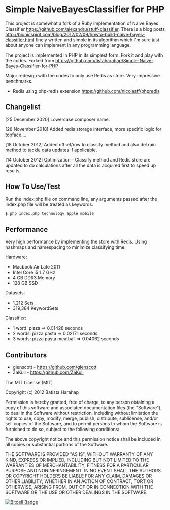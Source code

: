 # Simple NaiveBayesClassifier for PHP

This project is somewhat a fork of a Ruby implementation of Naive Bayes Classifier <https://github.com/alexandru/stuff-classifier>. There is a blog posts <http://bionicspirit.com/blog/2012/02/09/howto-build-naive-bayes-classifier.html> finely written and simple in its algorithm which I'm sure just about anyone can implement in any programming language.

The project is implemented in PHP in its simplest form. Fork it and play with the codes.
Forked from https://github.com/tistaharahap/Simple-Naive-Bayes-Classifier-for-PHP

Major redesign with the codes to only use Redis as store. Very impressive benchmarks.
- Redis using php-redis extension <https://github.com/nicolasff/phpredis>


## Changelist

[25 December 2020]
Lowercase composer name.

[28 November 2018]
Added redis storage interface, more specific logic for topface....

[18 October 2012]
Added offset/row to classify method and also deTrain method to tackle data updates if applicable.

[14 October 2012]
Optimization - Classify method and Redis store are updated to do calculations after all the data is acquired first to speed up results.


## How To Use/Test

Run the index.php file on command line, any arguments passed after the index.php file will be treated as keywords.

```bash
$ php index.php technology apple mobile
```

## Performance

Very high performance by implementing the store with Redis. Using hashmaps and namespacing to minimize classifying time.

Hardware:
- Macbook Air Late 2011
- Intel Core i5 1.7 GHz
- 4 GB DDR3 Memory
- 128 GB SSD

Datasets:
- 1,212 Sets
- 319,384 KeywordSets

Classifier:
- 1 word: pizza => 0.01428 seconds
- 2 words: pizza pasta => 0.02171 seconds
- 3 words: pizza pasta meatball => 0.04062 seconds


## Contributors

- glenscott - https://github.com/glenscott
- ZaKull - https://github.com/ZaKull


The MIT License (MIT)

Copyright (c) 2012 Batista Harahap

Permission is hereby granted, free of charge, to any person obtaining a copy of this software and associated documentation files (the "Software"), to deal in the Software without restriction, including without limitation the rights to use, copy, modify, merge, publish, distribute, sublicense, and/or sell copies of the Software, and to permit persons to whom the Software is furnished to do so, subject to the following conditions:

The above copyright notice and this permission notice shall be included in all copies or substantial portions of the Software.

THE SOFTWARE IS PROVIDED "AS IS", WITHOUT WARRANTY OF ANY KIND, EXPRESS OR IMPLIED, INCLUDING BUT NOT LIMITED TO THE WARRANTIES OF MERCHANTABILITY, FITNESS FOR A PARTICULAR PURPOSE AND NONINFRINGEMENT. IN NO EVENT SHALL THE AUTHORS OR COPYRIGHT HOLDERS BE LIABLE FOR ANY CLAIM, DAMAGES OR OTHER LIABILITY, WHETHER IN AN ACTION OF CONTRACT, TORT OR OTHERWISE, ARISING FROM, OUT OF OR IN CONNECTION WITH THE SOFTWARE OR THE USE OR OTHER DEALINGS IN THE SOFTWARE.


[![Bitdeli Badge](https://d2weczhvl823v0.cloudfront.net/tistaharahap/simple-naive-bayes-classifier-for-php/trend.png)](https://bitdeli.com/free "Bitdeli Badge")

